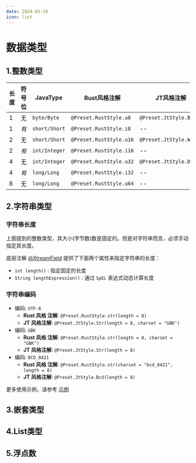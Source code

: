 ```yaml
---
date: 2024-03-10
icon: list
---
```


# 数据类型

## 1.整数类型

| 长度 | 符号位 | JavaType      | Rust风格注解                | JT风格注解                  |
|----|-----|---------------|-------------------------|-------------------------|
| 1  | 无   | `byte/Byte`   | `@Preset.RustStyle.u8`  | `@Preset.JtStyle.Byte`  |
| 1  | _有_ | `short/Short` | `@Preset.RustStyle.i8`  | --                      |
| 2  | 无   | `short/Short` | `@Preset.RustStyle.u16` | `@Preset.JtStyle.WORD`  |
| 2  | _有_ | `int/Integer` | `@Preset.RustStyle.i16` | --                      |
| 4  | 无   | `int/Integer` | `@Preset.RustStyle.u32` | `@Preset.JtStyle.DWORD` |
| 4  | _有_ | `long/Long`   | `@Preset.RustStyle.i32` | --                      |
| 8  | 无   | `long/Long`   | `@Preset.RustStyle.u64` | --                      |

## 2.字符串类型

### 字符串长度

上面提到的整数类型，其大小(字节数)数是固定的。但是对字符串而言，必须手动指定其长度。

底层注解 [@XtreamField](xtream-field-annotation.md) 提供了下面两个属性来指定字符串的长度：

- `int length()` : 指定固定的长度
- `String lengthExpression()` : 通过 `SpEL` 表达式动态计算长度

### 字符串编码

- 编码: `UTF-8`
    - **Rust 风格 注解**: `@Preset.RustStyle.str(length = 8)`
    - **JT 风格注解**: `@Preset.JtStyle.Str(length = 8, charset = "GBK")`
- 编码: `GBK`
    - **Rust 风格 注解**: `@Preset.RustStyle.str(length = 8, charset = "GBK")`
    - **JT 风格注解**: `@Preset.JtStyle.Str(length = 8)`
- 编码: `BCD_8421`
    - **Rust 风格 注解**: `@Preset.RustStyle.str(charset = "bcd_8421", length = 8)`
    - **JT 风格注解**: `@Preset.JtStyle.Bcd(length = 8)`

更多使用示例，请参考 [示例](../samples/custom-protocol-sample-01/flatten-style-demo.md)

## 3.嵌套类型

## 4.List类型

## 5.浮点数
